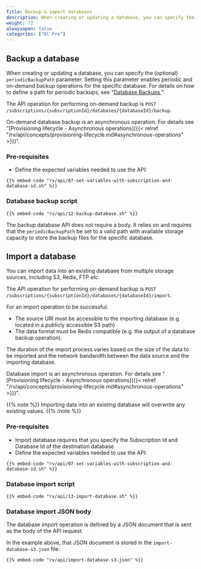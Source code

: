 ```yaml
---
Title: Backup & import databases
description: When creating or updating a database, you can specify the backup path parameter. The import API operation allows importing from various source types and specified locations
weight: 72
alwaysopen: false
categories: ["RC Pro"]
---
```



## Backup a database

When creating or updating a database, you can specify the (optional) `periodicBackupPath` parameter. Setting this parameter enables periodic and on-demand backup operations for the specific database. For details on how to define a path for periodic backups, see "[Database Backups
](/rv/administration/configuration/backups/)".

The API operation for performing on-demand backup is `POST /subscriptions/{subscriptionId}/databases/{databaseId}/backup`.

On-demand database backup is an asynchronous operation. For details see "[Provisioning lifecycle - Asynchronous operations]({{< relref  "/rv/api/concepts/provisioning-lifecycle.md#asynchronous-operations" >}})".

### Pre-requisites

- Define the expected variables needed to use the API:

```shell
{{% embed-code "rv/api/07-set-variables-with-subscription-and-database-id.sh" %}}
```


### Database backup script

```shell
{{% embed-code "rv/api/12-backup-database.sh" %}}
```

The backup database API does not require a body. It relies on and requires that the `periodicBackupPath` be set to a valid path with available storage capacity to store the backup files for the specific database.

## Import a database

You can import data into an existing database from multiple storage sources, including S3, Redis, FTP etc. 

The API operation for performing on-demand backup is `POST /subscriptions/{subscriptionId}/databases/{databaseId}/import`.

For an import operation to be successful:
   * The source URI must be accessible to the importing database (e.g. located in a publicly accessible S3 path) 
   * The data format must be Redis compatible (e.g. the output of a database backup operation).

The duration of the import process varies based on the size of the data to be imported and the network bandwidth between the data source and the importing database.

Database import is an asynchronous operation. For details see "[Provisioning lifecycle - Asynchronous operations]({{< relref  "/rv/api/concepts/provisioning-lifecycle.md#asynchronous-operations" >}})".


{{% note %}}
Importing data into an existing database will overwrite any existing values.
{{% /note %}}
   



### Pre-requisites

- Import database requires that you specify the Subscription Id and Database Id of the destination database 
- Define the expected variables needed to use the API:

```shell
{{% embed-code "rv/api/07-set-variables-with-subscription-and-database-id.sh" %}}
```

### Database import script

```shell
{{% embed-code "rv/api/13-import-database.sh" %}}
```


### Database import JSON body

The database import operation is defined by a JSON document that is sent as the body of the API request.

In the example above, that JSON document is stored in the `import-database-s3.json` file:


```shell
{{% embed-code "rv/api/import-database-s3.json" %}}
```
